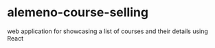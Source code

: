 # alemeno-course-selling
web application for showcasing a list of courses and their details using React
